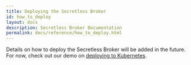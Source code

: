 ```yaml
---
title: Deploying the Secretless Broker
id: how_to_deploy
layout: docs
description: Secretless Broker Documentation
permalink: docs/reference/how_to_deploy.html
---
```


Details on how to deploy the Secretless Broker will be added in the future. For now, check out
our demo on [deploying to Kubernetes](/docs/get_started/deploy_to_kubernetes.html).
